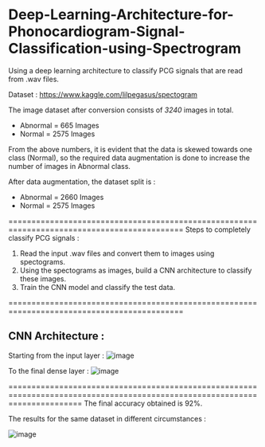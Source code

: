 # Deep-Learning-Architecture-for-Phonocardiogram-Signal-Classification-using-Spectrogram
Using a deep learning architecture to classify PCG signals that are read from .wav files.

Dataset : https://www.kaggle.com/lilpegasus/spectogram

The image dataset after conversion consists of *3240* images in total.

 - Abnormal = 665 Images
 - Normal = 2575 Images

From the above numbers, it is evident that the data is skewed towards one class (Normal),
so the required data augmentation is done to increase the number of images in Abnormal class.

After data augmentation, the dataset split is :

 - Abnormal = 2660 Images
 - Normal = 2575 Images

============================================================================================
Steps to completely classify PCG signals :
1. Read the input .wav files and convert them to images using spectograms.
2. Using the spectograms as images, build a CNN architecture to classify these images.
3. Train the CNN model and classify the test data.

============================================================================================
## CNN Architecture :

Starting from the input layer :
![image](https://user-images.githubusercontent.com/60283852/152285565-9b287e44-6d2c-453a-9852-6b8837b221c0.png)

To the final dense layer :
![image](https://user-images.githubusercontent.com/60283852/152285585-43aa2cc3-94aa-4c01-90a7-c597f8cf8e63.png)

============================================================================================================================
The final accuracy obtained is 92%.

The results for the same dataset in different circumstances :

![image](https://user-images.githubusercontent.com/60283852/152285440-eee33895-e737-4b78-a164-4edb07c217b3.png)

